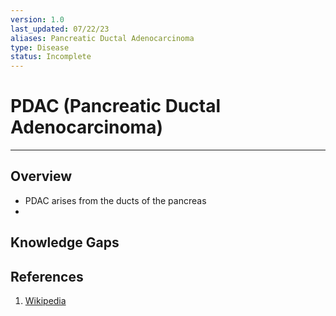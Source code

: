 ```yaml
---
version: 1.0
last_updated: 07/22/23
aliases: Pancreatic Ductal Adenocarcinoma
type: Disease
status: Incomplete
---
```


# PDAC (Pancreatic Ductal Adenocarcinoma)
---

## Overview
- PDAC arises from the ducts of the pancreas
- 

## Knowledge Gaps


## References
1. [Wikipedia](https://en.wikipedia.org/wiki/Pancreatic_cancer)